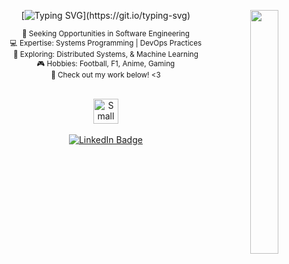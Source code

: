 <div align="center">

  <!-- Right-side GIF (your big tree) -->
  <img 
    src="https://i.gifer.com/cD.gif" 
    width="30%" 
    align="right"
    height="390"
  />

  <!-- Typing effect with larger intrinsic width -->
  [![Typing SVG](https://readme-typing-svg.herokuapp.com?font=Fira+Code&size=14&pause=1000&color=B2DFDB&width=435&lines=Hello+I'm+Hadi%2C+Exploring+worlds%2C+real+and+imagined.)](https://git.io/typing-svg)


  <small>
  💼 Seeking Opportunities in Software Engineering<br>
  💻 Expertise: Systems Programming | DevOps Practices<br>
  📖 Exploring: Distributed Systems, & Machine Learning<br>
  🎮 Hobbies: Football, F1, Anime, Gaming<br>
  🌱 Check out my work below! <3 <br>
</small>

  
  <br>
 
  <!-- A little container for the small cat GIF + LinkedIn button -->
  <p align="center">
    <!-- Small cat GIF -->
    <img 
      src="https://media3.giphy.com/media/v1.Y2lkPTc5MGI3NjExYWl3eXozOWFpeXh4dG85cXR5dHUzMmpzbWZhb2FxZzdkZzFjamJjMSZlcD12MV9pbnRlcm5hbF9naWZfYnlfaWQmY3Q9cw/2e6ncMyT3byRG/giphy.gif" 
      height="40"
      alt="Small Cat GIF" 
    />
    <br><br>
    <!-- LinkedIn badge as a pure HTML link+image (no Markdown) -->
    <a href="https://www.linkedin.com/in/hadiahmed13">
      <img 
        src="https://img.shields.io/badge/linkedin-0a66c2" 
        alt="LinkedIn Badge" 
      />
    </a>
  </p>
  
</div>
